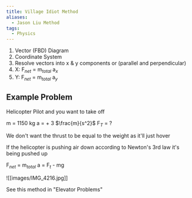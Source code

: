 ```yaml
---
title: Village Idiot Method
aliases:
  - Jason Liu Method
tags:
  - Physics
---
```

1. Vector (FBD) Diagram
2. Coordinate System
3. Resolve vectors into x & y components or (parallel and perpendicular)
4. X: F$_{net}$ = m$_{total}$ a$_x$ 
5. Y: F$_{net}$ = m$_{total}$ a$_y$ 

## Example Problem 

Helicopter Pilot and you want to take off 

m = 1150 kg 
a = + 3 $\frac{m}{s^2}$ 
F$_T$ = ?

We don't want the thrust to be equal to the weight as it'll just hover

If the helicopter is pushing air down according to Newton's 3rd law it's being pushed up

F$_{net}$ = m$_{total}$ a = F$_t$ - mg

![[images/IMG_4216.jpg]]

See this method in "Elevator Problems"